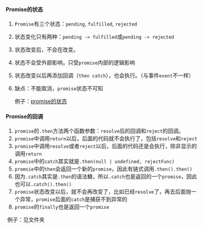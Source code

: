 #### Promise的状态

1. `Promise`有三个状态：`pending`, `fulfilled`, `rejected`

2. 状态变化只有两种：`pending -> fulfilled`或`pending -> rejected` 

3. 状态改变后，不会在改变。

4. 状态不会受外部影响，只受`promise`内部的逻辑影响

5. 状态改变以后再添加回调（`then catch`），也会执行。（与事件`event`不一样）

6. 缺点：不能取消，`promise`状态不可知

   

   例子：[promise的状态](./promise的状态.ts)



#### Promise的回调

1. `promise`的`.then`方法两个函数参数：`resolve`后的回调和`reject`的回调。
2. `promise`中调用`return`以后，后面的代码就不会执行了，包括`resolve`和`reject`
3. `promise`中调用`resolve`或者`reject`以后，后面的代码还是会执行，除非显示的调用`return`
4. `promise`中的`catch`其实就是`.then(null | undefined, rejectFunc)`
5. `promsie`中的`then`会返回一个新的`promise`，因此有链式调用`.then().then()`
6. 因为`.catch`其实是`.then`的语法糖，所以`.catch`也是返回的一个`promise`，因此也可以`.catch().then()`
7. `promise`状态改变以后，就不会再改变了，比如已经`resolve`了，再去后面抛一个异常，`promise`后面的`catch`是捕获不到异常的
8. `promise`的`finally`也是返回一个`promise`



​		例子：见文件夹

